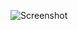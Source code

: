![Screenshot](https://raw.githubusercontent.com/Cryakl/Ultimate-RAT-Collection/refs/heads/main/MofoTro/MofoTro%201.5%20Beta/Screenshot.png)
